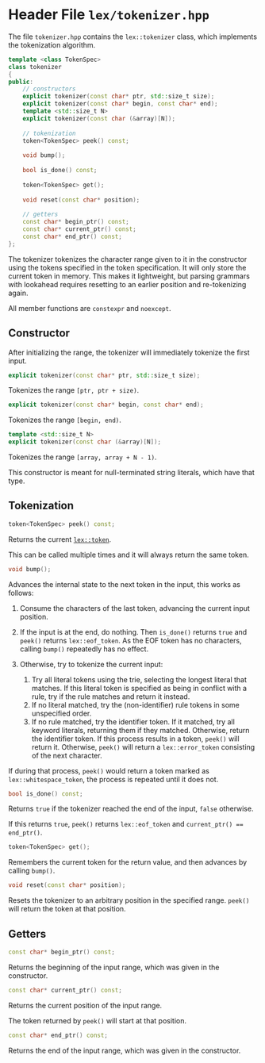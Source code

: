 # Header File `lex/tokenizer.hpp`

The file `tokenizer.hpp` contains the `lex::tokenizer` class, which implements the tokenization algorithm.

```cpp
template <class TokenSpec>
class tokenizer
{
public:
    // constructors
    explicit tokenizer(const char* ptr, std::size_t size);
    explicit tokenizer(const char* begin, const char* end);
    template <std::size_t N>
    explicit tokenizer(const char (&array)[N]);
    
    // tokenization
    token<TokenSpec> peek() const;
    
    void bump();
    
    bool is_done() const;
    
    token<TokenSpec> get(); 
    
    void reset(const char* position);
    
    // getters
    const char* begin_ptr() const;
    const char* current_ptr() const;
    const char* end_ptr() const;
};
```

The tokenizer tokenizes the character range given to it in the constructor using the tokens specified in the token specification.
It will only store the current token in memory.
This makes it lightweight, but parsing grammars with lookahead requires resetting to an earlier position and re-tokenizing again.

All member functions are `constexpr` and `noexcept`.

## Constructor

After initializing the range, the tokenizer will immediately tokenize the first input.

```cpp
explicit tokenizer(const char* ptr, std::size_t size);
```

Tokenizes the range `[ptr, ptr + size)`.

```cpp
explicit tokenizer(const char* begin, const char* end);
```

Tokenizes the range `[begin, end)`.

```cpp
template <std::size_t N>
explicit tokenizer(const char (&array)[N]);
```

Tokenizes the range `[array, array + N - 1)`.

This constructor is meant for null-terminated string literals, which have that type.

## Tokenization

```cpp
token<TokenSpec> peek() const;
```

Returns the current [`lex::token`](spec_token.md#token).

This can be called multiple times and it will always return the same token.

```cpp
void bump();
```

Advances the internal state to the next token in the input,
this works as follows:

1. Consume the characters of the last token, advancing the current input position.

2. If the input is at the end, do nothing.
   Then `is_done()` returns `true` and `peek()` returns `lex::eof_token`.
   As the EOF token has no characters, calling `bump()` repeatedly has no effect.
 
3. Otherwise, try to tokenize the current input:
   1. Try all literal tokens using the trie, selecting the longest literal that matches.
      If this literal token is specified as being in conflict with a rule,
      try if the rule matches and return it instead.
   2. If no literal matched, try the (non-identifier) rule tokens in some unspecified order.
   3. If no rule matched, try the identifier token.
      If it matched, try all keyword literals, returning them if they matched.
      Otherwise, return the identifier token.
   If this process results in a token, `peek()` will return it.
   Otherwise, `peek()` will return a `lex::error_token` consisting of the next character.
   
If during that process, `peek()` would return a token marked as `lex::whitespace_token`, the process is repeated until it does not.


```cpp
bool is_done() const;
```

Returns `true` if the tokenizer reached the end of the input, `false` otherwise.

If this returns `true`, `peek()` returns `lex::eof_token` and `current_ptr() == end_ptr()`.

```cpp
token<TokenSpec> get();
```

Remembers the current token for the return value, and then advances by calling `bump()`.

```cpp
void reset(const char* position);
```

Resets the tokenizer to an arbitrary position in the specified range.
`peek()` will return the token at that position.

## Getters

```cpp
const char* begin_ptr() const;
```

Returns the beginning of the input range, which was given in the constructor.

```cpp
const char* current_ptr() const;
```

Returns the current position of the input range.

The token returned by `peek()` will start at that position.

```cpp
const char* end_ptr() const;
```

Returns the end of the input range, which was given in the constructor.
